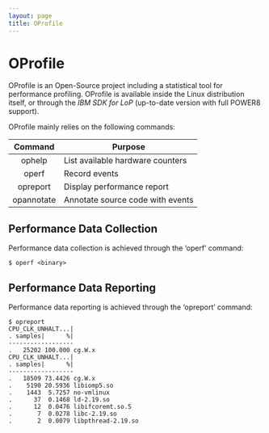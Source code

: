 ```yaml
---
layout: page
title: OProfile
---
```

# OProfile

OProfile is an Open-Source project including a statistical tool for performance profiling.
OProfile is available inside the Linux distribution itself, or through the *IBM SDK for LoP* (up-to-date version with full POWER8 support).

OProfile mainly relies on the following commands:

| Command    | Purpose
|:----------:|---------
| ophelp     | List available hardware counters
| operf      | Record events
| opreport   | Display performance report
| opannotate | Annotate source code with events

## Performance Data Collection
Performance data collection is achieved through the ‘operf’ command:
```
$ operf <binary>
```

## Performance Data Reporting
Performance data reporting is achieved through the ‘opreport’ command:
```
$ opreport
CPU_CLK_UNHALT...|
. samples|      %|
------------------
.   25202 100.000 cg.W.x
CPU_CLK_UNHALT...|
. samples|      %|
------------------
.   18509 73.4426 cg.W.x
.    5190 20.5936 libiomp5.so
.    1443  5.7257 no-vmlinux
.      37  0.1468 ld-2.19.so
.      12  0.0476 libifcoremt.so.5
.       7  0.0278 libc-2.19.so
.       2  0.0079 libpthread-2.19.so
```
